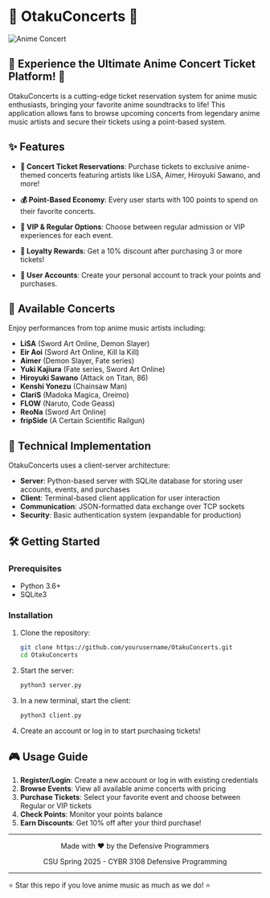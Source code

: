 # 🎵 OtakuConcerts 🎵

![Anime Concert](https://source.unsplash.com/random/1200x400/?anime+concert)

## 🌟 Experience the Ultimate Anime Concert Ticket Platform! 🌟

OtakuConcerts is a cutting-edge ticket reservation system for anime music enthusiasts, bringing your favorite anime soundtracks to life! This application allows fans to browse upcoming concerts from legendary anime music artists and secure their tickets using a point-based system.

## ✨ Features

- **🎫 Concert Ticket Reservations**: Purchase tickets to exclusive anime-themed concerts featuring artists like LiSA, Aimer, Hiroyuki Sawano, and more!
  
- **💰 Point-Based Economy**: Every user starts with 100 points to spend on their favorite concerts.
  
- **🌟 VIP & Regular Options**: Choose between regular admission or VIP experiences for each event.
  
- **💎 Loyalty Rewards**: Get a 10% discount after purchasing 3 or more tickets!
  
- **👥 User Accounts**: Create your personal account to track your points and purchases.

## 🚀 Available Concerts

Enjoy performances from top anime music artists including:

- **LiSA** (Sword Art Online, Demon Slayer)
- **Eir Aoi** (Sword Art Online, Kill la Kill)
- **Aimer** (Demon Slayer, Fate series)
- **Yuki Kajiura** (Fate series, Sword Art Online)
- **Hiroyuki Sawano** (Attack on Titan, 86)
- **Kenshi Yonezu** (Chainsaw Man)
- **ClariS** (Madoka Magica, Oreimo)
- **FLOW** (Naruto, Code Geass)
- **ReoNa** (Sword Art Online)
- **fripSide** (A Certain Scientific Railgun)

## 🔧 Technical Implementation

OtakuConcerts uses a client-server architecture:

- **Server**: Python-based server with SQLite database for storing user accounts, events, and purchases
- **Client**: Terminal-based client application for user interaction
- **Communication**: JSON-formatted data exchange over TCP sockets
- **Security**: Basic authentication system (expandable for production)

## 🛠️ Getting Started

### Prerequisites

- Python 3.6+
- SQLite3

### Installation

1. Clone the repository:
   ```bash
   git clone https://github.com/yourusername/OtakuConcerts.git
   cd OtakuConcerts
   ```

2. Start the server:
   ```bash
   python3 server.py
   ```

3. In a new terminal, start the client:
   ```bash
   python3 client.py
   ```

4. Create an account or log in to start purchasing tickets!

## 🎮 Usage Guide

1. **Register/Login**: Create a new account or log in with existing credentials
2. **Browse Events**: View all available anime concerts with pricing
3. **Purchase Tickets**: Select your favorite event and choose between Regular or VIP tickets
4. **Check Points**: Monitor your points balance
5. **Earn Discounts**: Get 10% off after your third purchase!



---

<div align="center">
  <p>Made with ❤️ by the Defensive Programmers</p>
  <p>CSU Spring 2025 - CYBR 3108 Defensive Programming</p>
</div>

---

⭐ Star this repo if you love anime music as much as we do! ⭐